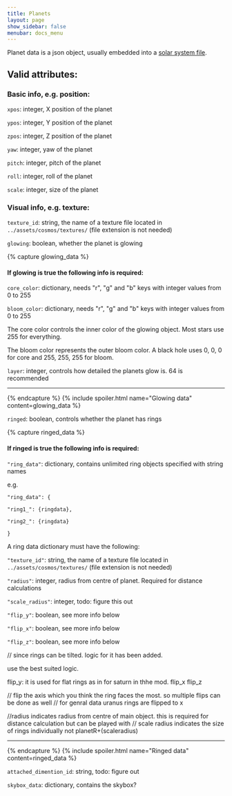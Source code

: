 ```yaml
---
title: Planets
layout: page
show_sidebar: false
menubar: docs_menu
---
```


Planet data is a json object, usually embedded into a [solar system file](/addonsupport/solarsystems).
## Valid attributes:

### Basic info, e.g. position:
`xpos`: integer, X position of the planet

`ypos`: integer, Y position of the planet

`zpos`: integer, Z position of the planet

`yaw`: integer, yaw of the planet

`pitch`: integer, pitch of the planet

`roll`: integer, roll of the planet

`scale`: integer, size of the planet

### Visual info, e.g. texture:

`texture_id`: string, the name of a texture file located in `../assets/cosmos/textures/` (file extension is not needed)

`glowing`: boolean, whether the planet is glowing

{% capture glowing_data %}
#### If glowing is true the following info is required:

`core_color`: dictionary, needs "r", "g" and "b" keys with integer values from 0 to 255

`bloom_color`: dictionary, needs "r", "g" and "b" keys with integer values from 0 to 255

The core color controls the inner color of the glowing object. Most stars use 255 for everything.

The bloom color represents the outer bloom color. A black hole uses 0, 0, 0 for core and 255, 255, 255 for bloom.

`layer`: integer, controls how detailed the planets glow is. 64 is recommended

***
{% endcapture %}
{% include spoiler.html name="Glowing data" content=glowing_data %}

`ringed`: boolean, controls whether the planet has rings


{% capture ringed_data %}
#### If ringed is true the following info is required:

`"ring_data"`: dictionary, contains unlimited ring objects specified with string names

e.g.

`"ring_data": {`

  `"ring1_": {ringdata},`

  `"ring2_": {ringdata}`

`}`

A ring data dictionary must have the following:

`"texture_id"`: string, the name of a texture file located in `../assets/cosmos/textures/` (file extension is not needed)

`"radius"`: integer, radius from centre of planet. Required for distance calculations

`"scale_radius"`: integer, todo: figure this out

`"flip_y"`: boolean, see more info below

`"flip_x"`: boolean, see more info below

`"flip_z"`: boolean, see more info below

// since rings can be tilted. logic for it has been added.

use the best suited logic.

flip_y: it is used for flat rings as in for saturn in thhe mod. 
flip_x
flip_z

// flip the axis which you think the ring faces the most. so multiple flips can be done as well
// for genral data uranus rings are flipped to x

//radius indicates radius from centre of main object. this is required for distance calculation but can be played with
// scale radius indicates the size of rings individually not planetR+(scaleradius)

***
{% endcapture %}
{% include spoiler.html name="Ringed data" content=ringed_data %}

`attached_dimention_id`: string, todo: figure out

`skybox_data`: dictionary, contains the skybox?
